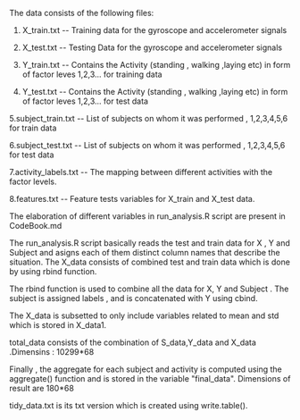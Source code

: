 The data consists of the following files:
1. X_train.txt -- Training data for the gyroscope and accelerometer signals

2. X_test.txt -- Testing Data for the gyroscope and accelerometer signals

3. Y_train.txt -- Contains the Activity (standing , walking ,laying etc) in form of factor leves 1,2,3... for training data

4. Y_test.txt -- Contains the Activity (standing , walking ,laying etc) in form of factor leves 1,2,3... for test data

5.subject_train.txt -- List of subjects on whom it was performed , 1,2,3,4,5,6 for train data

6.subject_test.txt -- List of subjects on whom it was performed , 1,2,3,4,5,6 for test data

7.activity_labels.txt -- The mapping between different activities with the factor levels.

8.features.txt -- Feature tests variables for X_train and X_test data.

The elaboration of different variables in run_analysis.R script are present in CodeBook.md 

The run_analysis.R script basically reads the test and train data for X , Y and Subject and asigns each of them distinct column names that describe the situation. The X_data consists of combined test and train data which is done by using rbind function.

The rbind function is used to combine all the data for X, Y and Subject . The subject is assigned labels , and is concatenated with Y using cbind.

The X_data is subsetted to only include variables related to mean and std which is stored in X_data1. 

total_data consists of the combination of S_data,Y_data and X_data .Dimensins : 10299*68 

Finally , the aggregate for each subject and activity is computed using the aggregate() function and is stored in the variable "final_data". Dimensions of result are 180*68

tidy_data.txt is its txt version which is created using write.table().